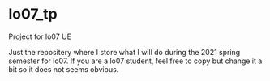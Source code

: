 # lo07_tp
Project for lo07 UE


Just the repositery where I store what I will do during the 2021 spring semester for lo07.
If you are a lo07 student, feel free to copy but change it a bit so it does not seems obvious.
